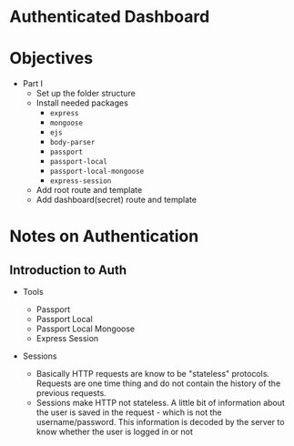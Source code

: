 # Authenticated Dashboard


# Objectives
- Part I
    - Set up the folder structure
    - Install needed packages
        - `express`
        - `mongoose`
        - `ejs`
        - `body-parser`
        - `passport`
        - `passport-local`
        - `passport-local-mongoose`
        - `express-session`
    - Add root route and template
    - Add dashboard(secret) route and template

# Notes on Authentication
## Introduction to Auth
- Tools
    - Passport
    - Passport Local
    - Passport Local Mongoose
    - Express Session

- Sessions
    - Basically HTTP requests are know to be "stateless" protocols. Requests are one time thing and do not contain the history of the previous requests. 
    - Sessions make HTTP not stateless. A little bit of information about the user is saved in the request - which is not the username/password. This information is decoded by the server to know whether the user is logged in or not